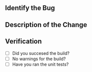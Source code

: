 
<!--
* Fill out the template below.  
* After you create the pull request, all status checks must be pass before a maintainer reviews your contribution.
-->

## Identify the Bug

<!--
Link to the issue describing the bug that you're fixing.
If there is not yet an issue for your bug, please open a new issue and then link to that issue in your pull request.
-->

## Description of the Change

<!--
We must be able to understand the design of your change from this description. I
-->

## Verification 

<!--
verify that the change has not introduced any regressions. 
-->

- [ ] Did you succesed the build?  
- [ ] No warnings for the build?  
- [ ] Have you ran the unit tests?  
